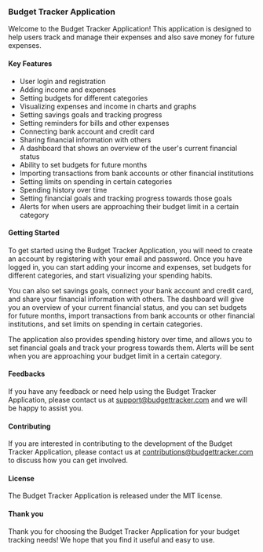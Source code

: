 ### Budget Tracker Application

Welcome to the Budget Tracker Application! This application is designed to help users track and manage their expenses and also save money for future expenses.

#### Key Features

- User login and registration
- Adding income and expenses
- Setting budgets for different categories
- Visualizing expenses and income in charts and graphs
- Setting savings goals and tracking progress
- Setting reminders for bills and other expenses
- Connecting bank account and credit card
- Sharing financial information with others
- A dashboard that shows an overview of the user's current financial status
- Ability to set budgets for future months
- Importing transactions from bank accounts or other financial institutions
- Setting limits on spending in certain categories
- Spending history over time
- Setting financial goals and tracking progress towards those goals
- Alerts for when users are approaching their budget limit in a certain category

#### Getting Started

To get started using the Budget Tracker Application, you will need to create an account by registering with your email and password. Once you have logged in, you can start adding your income and expenses, set budgets for different categories, and start visualizing your spending habits.

You can also set savings goals, connect your bank account and credit card, and share your financial information with others. The dashboard will give you an overview of your current financial status, and you can set budgets for future months, import transactions from bank accounts or other financial institutions, and set limits on spending in certain categories.

The application also provides spending history over time, and allows you to set financial goals and track your progress towards them. Alerts will be sent when you are approaching your budget limit in a certain category.

#### Feedbacks

If you have any feedback or need help using the Budget Tracker Application, please contact us at [support@budgettracker.com](mailto:abdullahabdulfatah526@gmail.com) and we will be happy to assist you.

#### Contributing

If you are interested in contributing to the development of the Budget Tracker Application, please contact us at [contributions@budgettracker.com](https://draq.tech) to discuss how you can get involved.

#### License
The Budget Tracker Application is released under the MIT license.

#### Thank you
Thank you for choosing the Budget Tracker Application for your budget tracking needs! We hope that you find it useful and easy to use.

